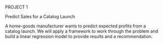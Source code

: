 PROJECT 1

Predict Sales for a Catalog Launch

A home-goods manufacturer wants to predict expected profits from a catalog launch. We will apply a framework to work through the problem and build a linear regression model to provide results and a recommendation.

